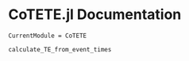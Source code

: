 # CoTETE.jl Documentation

```@meta
CurrentModule = CoTETE
```

```@docs
calculate_TE_from_event_times
```
